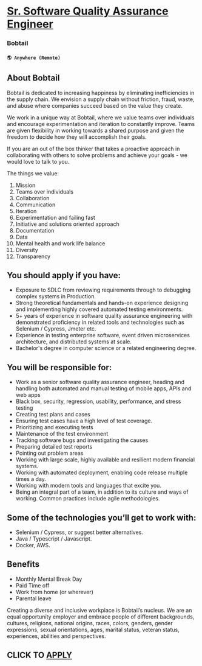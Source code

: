 # [Sr. Software Quality Assurance Engineer](https://www.remotewlb.com/apply/sr-software-quality-assurance-engineer)  
### Bobtail  
#### `🌎 Anywhere (Remote)`  

## About Bobtail

Bobtail is dedicated to increasing happiness by eliminating inefficiencies in the supply chain. We envision a supply chain without friction, fraud, waste, and abuse where companies succeed based on the value they create.

We work in a unique way at Bobtail, where we value teams over individuals and encourage experimentation and iteration to constantly improve. Teams are given flexibility in working towards a shared purpose and given the freedom to decide how they will accomplish their goals.

If you are an out of the box thinker that takes a proactive approach in collaborating with others to solve problems and achieve your goals - we would love to talk to you.

The things we value:

  1. Mission
  2. Teams over individuals
  3. Collaboration
  4. Communication
  5. Iteration
  6. Experimentation and failing fast
  7. Initiative and solutions oriented approach
  8. Documentation
  9. Data
  10. Mental health and work life balance
  11. Diversity
  12. Transparency  
  

## You should apply if you have:

  * Exposure to SDLC from reviewing requirements through to debugging complex systems in Production.
  * Strong theoretical fundamentals and hands-on experience designing and implementing highly covered automated testing environments.
  * 5+ years of experience in software quality assurance engineering with demonstrated proficiency in related tools and technologies such as Selenium / Cypress, Jmeter etc.
  * Experience in testing enterprise software, event driven microservices architecture, and distributed systems at scale.
  * Bachelor's degree in computer science or a related engineering degree.

## You will be responsible for:

  * Work as a senior software quality assurance engineer, heading and handling both automated and manual testing of mobile apps, APIs and web apps
  * Black box, security, regression, usability, performance, and stress testing
  * Creating test plans and cases
  * Ensuring test cases have a high level of test coverage.
  * Prioritizing and executing tests
  * Maintenance of the test environment
  * Tracking software bugs and investigating the causes
  * Preparing detailed test reports
  * Pointing out problem areas
  * Working with large scale, highly available and resilient modern financial systems.
  * Working with automated deployment, enabling code release multiple times a day.
  * Working with modern tools and languages that excite you.
  * Being an integral part of a team, in addition to its culture and ways of working. Common practices include agile methodologies.

## Some of the technologies you’ll get to work with:

  * Selenium / Cypress, or suggest better alternatives.
  * Java / Typescript / Javascript.
  * Docker, AWS.

## Benefits

  * Monthly Mental Break Day
  * Paid Time off
  * Work from home (or wherever)
  * Parental leave

  
Creating a diverse and inclusive workplace is Bobtail’s nucleus. We are an equal opportunity employer and embrace people of different backgrounds, cultures, religions, national origins, races, colors, genders, gender expressions, sexual orientations, ages, marital status, veteran status, experiences, abilities and perspectives.  
  

  
## CLICK TO [APPLY](https://www.remotewlb.com/apply/sr-software-quality-assurance-engineer)

